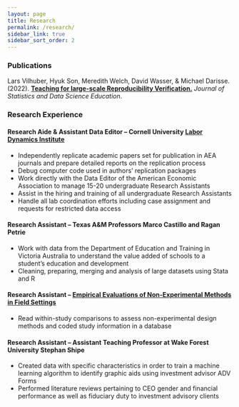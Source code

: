 ```yaml
---
layout: page
title: Research
permalink: /research/
sidebar_link: true
sidebar_sort_order: 2
---
```



### Publications

Lars Vilhuber, Hyuk Son, Meredith Welch, David Wasser, & Michael Darisse. (2022). [**Teaching for large-scale Reproducibility Verification.**](https://doi.org/10.1080/26939169.2022.2074582) *Journal of Statistics and Data Science Education*.

### Research Experience

#### Research Aide & Assistant Data Editor – Cornell University [Labor Dynamics Institute](https://labordynamicsinstitute.github.io/)

- Independently replicate academic papers set for publication in AEA journals and prepare detailed reports on the replication process
- Debug computer code used in authors’ replication packages
- Work directly with the Data Editor of the American Economic Association to manage 15-20 undergraduate Research Assistants
- Assist in the hiring and training of all undergraduate Research Assistants
- Handle all lab coordination efforts including case assignment and requests for restricted data access

#### Research Assistant – Texas A&M Professors Marco Castillo and Ragan Petrie
- Work with data from the Department of Education and Training in Victoria Australia to understand the value added of schools to a student’s education and development
- Cleaning, preparing, merging and analysis of large datasets using Stata and R

#### Research Assistant – [Empirical Evaluations of Non-Experimental Methods in Field Settings](https://education.virginia.edu/research-initiatives/research-centers-labs/edpolicyworks/edpolicyworks-research-projects/methodology-measurement/empirical-evaluations-non-experimental-methods-theory-application-and-synthesis)
- Read within-study comparisons to assess non-experimental design methods and coded study information in a database

#### Research Assistant – Assistant Teaching Professor at Wake Forest University Stephan Shipe
- Created data with specific characteristics in order to train a machine learning algorithm to identify graphic aids using investment advisor ADV Forms
- Performed literature reviews pertaining to CEO gender and financial performance as well as fiduciary duty to investment advisory clients
